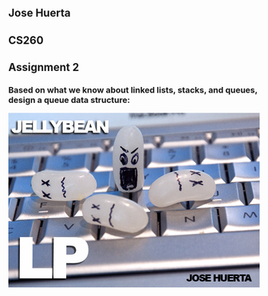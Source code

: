 ## Jose Huerta
## CS260
## Assignment 2

### Based on what we know about linked lists, stacks, and queues, design a queue data structure:


![Testing](https://github.com/thejosehuerta/cs260/blob/main/assignment2/images/Jellybean%20LP%20Cover.jpg?raw=true)


